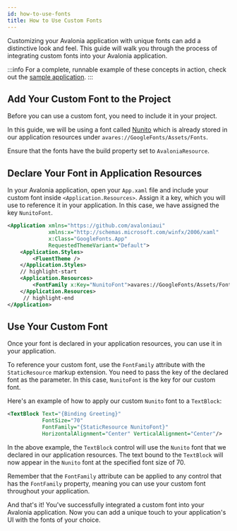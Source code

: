 ```yaml
---
id: how-to-use-fonts
title: How to Use Custom Fonts
---
```


Customizing your Avalonia application with unique fonts can add a distinctive look and feel. This guide will walk you through the process of integrating custom fonts into your Avalonia application.

:::info
For a complete, runnable example of these concepts in action, check out the [sample application](https://github.com/AvaloniaUI/AvaloniaUI.QuickGuides/tree/main/GoogleFonts).
:::

## Add Your Custom Font to the Project

Before you can use a custom font, you need to include it in your project.

In this guide, we will be using a font called [Nunito](https://fonts.google.com/specimen/Nunito) which is already stored in our application resources under `avares://GoogleFonts/Assets/Fonts`.

Ensure that the fonts have the build property set to `AvaloniaResource`.

## Declare Your Font in Application Resources

In your Avalonia application, open your `App.xaml` file and include your custom font inside `<Application.Resources>`. Assign it a key, which you will use to reference it in your application. In this case, we have assigned the key `NunitoFont`.

```xml title="App.axaml"
<Application xmlns="https://github.com/avaloniaui"
             xmlns:x="http://schemas.microsoft.com/winfx/2006/xaml"
             x:Class="GoogleFonts.App"
             RequestedThemeVariant="Default">
    <Application.Styles>
        <FluentTheme />
    </Application.Styles>
    // highlight-start
    <Application.Resources>
        <FontFamily x:Key="NunitoFont">avares://GoogleFonts/Assets/Fonts#Nunito</FontFamily>
    </Application.Resources>
     // highlight-end
</Application>
```

## Use Your Custom Font
Once your font is declared in your application resources, you can use it in your application.

To reference your custom font, use the `FontFamily` attribute with the `StaticResource` markup extension. You need to pass the key of the declared font as the parameter. In this case, `NunitoFont` is the key for our custom font.

Here's an example of how to apply our custom `Nunito` font to a `TextBlock`:

```xml
<TextBlock Text="{Binding Greeting}" 
           FontSize="70" 
           FontFamily="{StaticResource NunitoFont}" 
           HorizontalAlignment="Center" VerticalAlignment="Center"/>
```

In the above example, the `TextBlock` control will use the `Nunito` font that we declared in our application resources. The text bound to the `TextBlock` will now appear in the `Nunito` font at the specified font size of 70.

Remember that the `FontFamily` attribute can be applied to any control that has the `FontFamily` property, meaning you can use your custom font throughout your application.

And that's it! You've successfully integrated a custom font into your Avalonia application. Now you can add a unique touch to your application's UI with the fonts of your choice.




